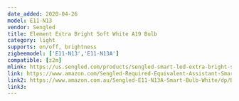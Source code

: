 ```yaml
---
date_added: 2020-04-26
model: E11-N13
vendor: Sengled
title: Element Extra Bright Soft White A19 Bulb
category: light
supports: on/off, brightness
zigbeemodel: ['E11-N13','E11-N13A']
compatible: [z2m]
mlink: https://us.sengled.com/products/sengled-smart-led-extra-bright-soft-white-a19-bulb
link: https://www.amazon.com/Sengled-Required-Equivalent-Assistant-SmartThings/dp/B07QGB12TS
link2: https://www.amazon.com.au/Sengled-E11-N13A-Smart-Bulb-White/dp/B07QFYF9D9
link3: 
---
```

